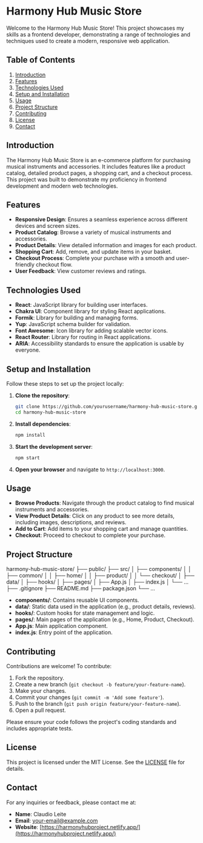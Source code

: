 # Harmony Hub Music Store

Welcome to the Harmony Hub Music Store! This project showcases my skills as a frontend developer, demonstrating a range of technologies and techniques used to create a modern, responsive web application.

## Table of Contents

1. [Introduction](#introduction)
2. [Features](#features)
3. [Technologies Used](#technologies-used)
4. [Setup and Installation](#setup-and-installation)
5. [Usage](#usage)
6. [Project Structure](#project-structure)
7. [Contributing](#contributing)
8. [License](#license)
9. [Contact](#contact)

## Introduction

The Harmony Hub Music Store is an e-commerce platform for purchasing musical instruments and accessories. It includes features like a product catalog, detailed product pages, a shopping cart, and a checkout process. This project was built to demonstrate my proficiency in frontend development and modern web technologies.

## Features

- **Responsive Design**: Ensures a seamless experience across different devices and screen sizes.
- **Product Catalog**: Browse a variety of musical instruments and accessories.
- **Product Details**: View detailed information and images for each product.
- **Shopping Cart**: Add, remove, and update items in your basket.
- **Checkout Process**: Complete your purchase with a smooth and user-friendly checkout flow.
- **User Feedback**: View customer reviews and ratings.

## Technologies Used

- **React**: JavaScript library for building user interfaces.
- **Chakra UI**: Component library for styling React applications.
- **Formik**: Library for building and managing forms.
- **Yup**: JavaScript schema builder for validation.
- **Font Awesome**: Icon library for adding scalable vector icons.
- **React Router**: Library for routing in React applications.
- **ARIA**: Accessibility standards to ensure the application is usable by everyone.

## Setup and Installation

Follow these steps to set up the project locally:

1. **Clone the repository**:
    ```sh
    git clone https://github.com/yourusername/harmony-hub-music-store.git
    cd harmony-hub-music-store
    ```

2. **Install dependencies**:
    ```sh
    npm install
    ```

3. **Start the development server**:
    ```sh
    npm start
    ```

4. **Open your browser** and navigate to `http://localhost:3000`.

## Usage

- **Browse Products**: Navigate through the product catalog to find musical instruments and accessories.
- **View Product Details**: Click on any product to see more details, including images, descriptions, and reviews.
- **Add to Cart**: Add items to your shopping cart and manage quantities.
- **Checkout**: Proceed to checkout to complete your purchase.

## Project Structure

harmony-hub-music-store/
├── public/
├── src/
│ ├── components/
│ │ ├── common/
│ │ ├── home/
│ │ ├── product/
│ │ └── checkout/
│ ├── data/
│ ├── hooks/
│ ├── pages/
│ ├── App.js
│ ├── index.js
│ └── ...
├── .gitignore
├── README.md
├── package.json
└── ...


- **components/**: Contains reusable UI components.
- **data/**: Static data used in the application (e.g., product details, reviews).
- **hooks/**: Custom hooks for state management and logic.
- **pages/**: Main pages of the application (e.g., Home, Product, Checkout).
- **App.js**: Main application component.
- **index.js**: Entry point of the application.

## Contributing

Contributions are welcome! To contribute:

1. Fork the repository.
2. Create a new branch (`git checkout -b feature/your-feature-name`).
3. Make your changes.
4. Commit your changes (`git commit -m 'Add some feature'`).
5. Push to the branch (`git push origin feature/your-feature-name`).
6. Open a pull request.

Please ensure your code follows the project's coding standards and includes appropriate tests.

## License

This project is licensed under the MIT License. See the [LICENSE](LICENSE) file for details.

## Contact

For any inquiries or feedback, please contact me at:

- **Name**: Claudio Leite
- **Email**: [your-email@example.com](mailto:your-email@example.com)
- **Website**: [https://harmonyhubproject.netlify.app/](https://harmonyhubproject.netlify.app/)


